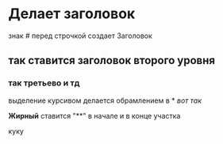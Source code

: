 # Делает заголовок
знак # перед строчкой создает Заголовок

## так ставится заголовок второго уровня
### так третьево и тд

выделение курсивом делается обрамлением в *
*вот так*

**Жирный** ставится "**" в начале и в конце участка


куку